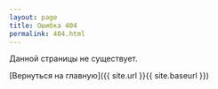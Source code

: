 ```yaml
---
layout: page
title: Ошибка 404
permalink: 404.html
---
```


Данной страницы не существует.

[Вернуться на главную]({{ site.url }}{{ site.baseurl }})
